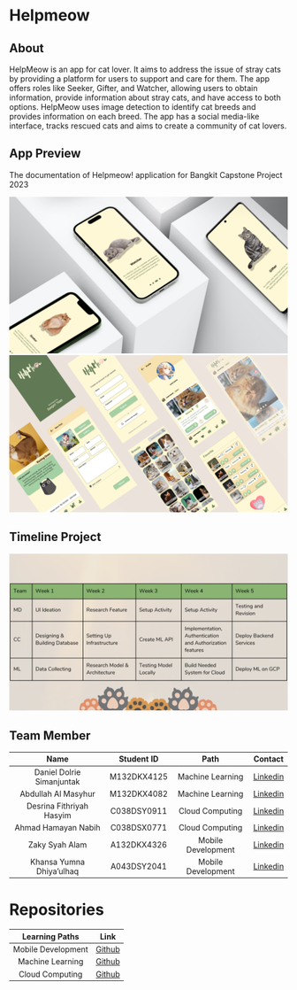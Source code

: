 # Helpmeow
## About
HelpMeow is an app for cat lover. It aims to address the issue of stray cats by providing a platform for users to support and care for them. The app offers roles like Seeker, Gifter, and Watcher, allowing users to obtain information, provide information about stray cats, and have access to both options. HelpMeow uses image detection to identify cat breeds and provides information on each breed. The app has a social media-like interface, tracks rescued cats and aims to create a community of cat lovers.

## App Preview
The documentation of Helpmeow! application for Bangkit Capstone Project 2023

![HelpMeow](https://github.com/dolrie23/Aset-Mockup-Helpmeow/blob/c494f5afb90d7930c08f24f9eab759c4c65d6d23/Mockup/Mock%20Up%20on%20Readme.png)
![HelpMeow2](https://github.com/dolrie23/Aset-Mockup-Helpmeow/blob/c494f5afb90d7930c08f24f9eab759c4c65d6d23/Mockup/Mockup%20Readme%202.png)

## Timeline Project
![HelpMeow-T](https://github.com/dolrie23/Aset-Mockup-Helpmeow/blob/ff8138b64a2baf9a033594f7fc7b76ae5318b4b4/Mockup/Timeline%20Apps.png)


## Team Member
|            Name           |  Student ID |        Path        | Contact |
|:-------------------------:|:-----------:|:------------------:|:-------:|
| Daniel Dolrie Simanjuntak | M132DKX4125 |  Machine Learning  | [Linkedin](https://www.linkedin.com/in/daniel-dolrie-simanjuntak/)        |
|    Abdullah Al Masyhur    | M132DKX4082 |  Machine Learning  | [Linkedin](https://www.linkedin.com/in/abdullah-al-masyhur-a9b375239/)        |
|  Desrina Fithriyah Hasyim | C038DSY0911 |   Cloud Computing  | [Linkedin](https://www.linkedin.com/in/desrina-hasyim-9b963621b/)        |
|    Ahmad Hamayan Nabih    | C038DSX0771 |   Cloud Computing  | [Linkedin](https://www.linkedin.com/in/hamayan-nabih-82834921b/)        |
|       Zaky Syah Alam      | A132DKX4326 | Mobile Development | [Linkedin](https://www.linkedin.com/in/zakysyahalam)        |
|  Khansa Yumna Dhiya’ulhaq | A043DSY2041 | Mobile Development | [Linkedin](https://www.linkedin.com/in/khansa-yumna-dhiya-ulhaq-27848b270/)        |

# Repositories

|   Learning Paths   |                                Link                                |
| :----------------: | :----------------------------------------------------------------: |
| Mobile Development | [Github](https://github.com/desrinaH/helpmeow/tree/ML) |
|  Machine Learning  |  [Github](https://github.com/desrinaH/helpmeow/tree/mobile-dev)  |
|   Cloud Computing  |   [Github](https://github.com/desrinaH/helpmeow/tree/backend)  |
